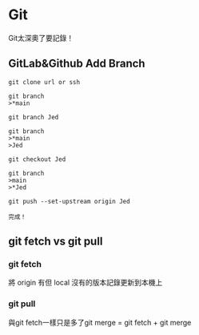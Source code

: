 # Git
Git太深奧了要記錄！



##  GitLab&Github Add Branch

    git clone url or ssh

    git branch
    >*main

    git branch Jed

    git branch
    >*main
    >Jed

    git checkout Jed

    git branch
    >main
    >*Jed

    git push --set-upstream origin Jed

    完成！
    



## git fetch vs git pull

### git fetch
將 origin 有但 local 沒有的版本記錄更新到本機上

### git pull
與git fetch一樣只是多了git merge = git fetch + git merge

